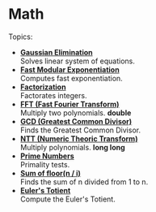 # Math
Topics:
* [**Gaussian Elimination**](Elimina%C3%A7%C3%A3o%20Gaussiana)  
Solves linear system of equations.
* [**Fast Modular Exponentiation**](Exponencia%C3%A7%C3%A3o%20Modular%20R%C3%A1pida)  
Computes fast exponentiation.
* [**Factorization**](Fatora%C3%A7%C3%A3o)  
Factorates integers.
* [**FFT (Fast Fourier Transform)**](FFT)  
Multiply two polynomials. **double**
* [**GCD (Greatest Common Divisor)**](GCD)  
Finds the Greatest Common Divisor.
* [**NTT (Numeric Theoric Transform)**](NTT)  
Multiply polynomials. **long long**
* [**Prime Numbers**](Primos)  
Primality tests.
* [**Sum of floor(n / i)**](Sum%20of%20floor(n%20div%20i))  
Finds the sum of n divided from 1 to n.
* [**Euler's Totient**](Totiente%20de%20Euler)  
Compute the Euler's Totient.
